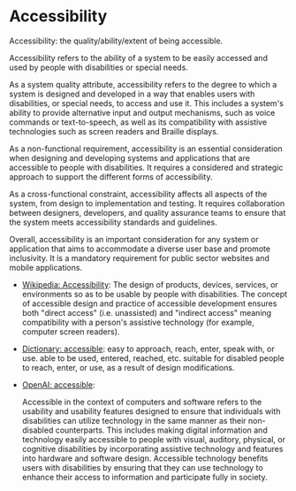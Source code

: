 # Accessibility

Accessibility: the quality/ability/extent of being accessible. 

<div data-chatgpt-prompt="explain accessibility (system quality attribute, non-functional requirement, cross-functional contraint)">

Accessibility refers to the ability of a system to be easily accessed and used by people with disabilities or special needs. 

As a system quality attribute, accessibility refers to the degree to which a system is designed and developed in a way that enables users with disabilities, or special needs, to access and use it. This includes a system's ability to provide alternative input and output mechanisms, such as voice commands or text-to-speech, as well as its compatibility with assistive technologies such as screen readers and Braille displays.

As a non-functional requirement, accessibility is an essential consideration when designing and developing systems and applications that are accessible to people with disabilities. It requires a considered and strategic approach to support the different forms of accessibility.

As a cross-functional constraint, accessibility affects all aspects of the system, from design to implementation and testing. It requires collaboration between designers, developers, and quality assurance teams to ensure that the system meets accessibility standards and guidelines. 

Overall, accessibility is an important consideration for any system or application that aims to accommodate a diverse user base and promote inclusivity. It is a mandatory requirement for public sector websites and mobile applications.

</div>

* [Wikipedia: Accessibility](https://wikipedia.org/wiki/Accessibility): The design of products, devices, services, or environments so as to be usable by people with disabilities. The concept of accessible design and practice of accessible development ensures both "direct access" (i.e. unassisted) and "indirect access" meaning compatibility with a person's assistive technology (for example, computer screen readers).

 * [Dictionary: accessible](https://www.dictionary.com/browse/accessible): easy to approach, reach, enter, speak with, or use. able to be used, entered, reached, etc. suitable for disabled people to reach, enter, or use, as a result of design modifications.

* [OpenAI: accessible](https:://openai.com): <div data-chatgpt-prompt="define accessible (computers and software)">Accessible in the context of computers and software refers to the usability and usability features designed to ensure that individuals with disabilities can utilize technology in the same manner as their non-disabled counterparts. This includes making digital information and technology easily accessible to people with visual, auditory, physical, or cognitive disabilities by incorporating assistive technology and features into hardware and software design. Accessible technology benefits users with disabilities by ensuring that they can use technology to enhance their access to information and participate fully in society.</div>
